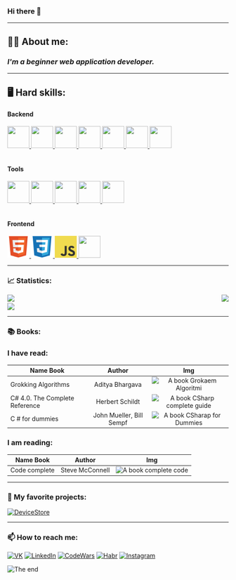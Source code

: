 ### Hi there 👋
---

## 🚶🏻 About me:

### _I'm a beginner web application developer._

---

## 🖥 Hard skills:
<div>
	<h4>Backend</h4>
	<a href="https://en.wikipedia.org/wiki/C_Sharp_(programming_language)">
		<img src="https://cdn.worldvectorlogo.com/logos/c--4.svg" width="50" height="50"/>
	</a>
	<a href="https://en.wikipedia.org/wiki/.NET_Framework">
		<img src="https://upload.wikimedia.org/wikipedia/commons/thumb/a/a3/.NET_Logo.svg/1024px-.NET_Logo.svg.png" width="50" height="50"/>
	</a>
	<a href="https://en.wikipedia.org/wiki/.NET_Core">
		<img src="https://upload.wikimedia.org/wikipedia/commons/thumb/e/ee/.NET_Core_Logo.svg/1200px-.NET_Core_Logo.svg.png" width="50" height="50"/>
	</a>
	<a href="https://en.wikipedia.org/wiki/SQL">
		<img src="https://icon-library.com/images/sql-icon/sql-icon-8.jpg" width="50" height="50"/>
	</a>
	<a href="https://en.wikipedia.org/wiki/Microsoft_SQL_Server">
		<img src="https://img.icons8.com/color/452/microsoft-sql-server.png" width="50" height="50"/>
	</a>
	<a href="https://en.wikipedia.org/wiki/ASP.NET">
		<img src="https://pics.freeicons.io/uploads/icons/png/14621971553750220-512.png" width="50" height="50"/>
	</a>
	<a href="https://en.wikipedia.org/wiki/ASP.NET_Core">
		<img src="https://www.deltax.com/wp-content/uploads/2018/09/asp-net-core.jpg" width="50" height="50"/>
	</a>
</div>

<br>

<div>
	<h4>Tools</h4>
	<a href="https://en.wikipedia.org/wiki/Microsoft_Visual_Studio">
		<img src="https://upload.wikimedia.org/wikipedia/commons/thumb/5/59/Visual_Studio_Icon_2019.svg/1200px-Visual_Studio_Icon_2019.svg.png" width="50" height="50"/>
	</a>
	<a href="https://en.wikipedia.org/wiki/PowerShell">
		<img src="http://static1.squarespace.com/static/5b747daa9f877063095a3038/5b748b6688251bd7b1511777/5c41b0728985838c364cacd1/1547811805766/powershell_colour.png?format=1500w" width="50" height="50"/>
	</a>
	<a href="https://en.wikipedia.org/wiki/Git">
		<img src="https://upload.wikimedia.org/wikipedia/commons/thumb/3/3f/Git_icon.svg/1024px-Git_icon.svg.png" width="50" height="50"/>
	</a>
	<a href="https://en.wikipedia.org/wiki/Adobe_Photoshop">
		<img src="https://upload.wikimedia.org/wikipedia/commons/thumb/9/92/Adobe_Photoshop_CS6_icon.svg/781px-Adobe_Photoshop_CS6_icon.svg.png" width="50" height="50"/>
	</a>
	<a href="https://en.wikipedia.org/wiki/Sublime_Text">
		<img src="https://i.imgur.com/AGmyyOX.png" width="50" height="50"/>
	</a>
</div>
	
<br>

<div>
	<h4>Frontend</h4>
	<a href="https://en.wikipedia.org/wiki/HTML">
		<img src="https://raw.githubusercontent.com/devicons/devicon/master/icons/html5/html5-original.svg" width="50" height="50"/>
	</a>
	<a href="https://en.wikipedia.org/wiki/CSS">
		<img src="https://raw.githubusercontent.com/devicons/devicon/master/icons/css3/css3-original.svg" width="50" height="50"/>
	</a>
	<a href="https://en.wikipedia.org/wiki/JavaScript">
		<img src="https://raw.githubusercontent.com/voodootikigod/logo.js/master/js.png" width="50" height="50"/>
	</a>
	<a href="https://en.wikipedia.org/wiki/Bootstrap_(front-end_framework)">
		<img src="https://upload.wikimedia.org/wikipedia/commons/thumb/b/b2/Bootstrap_logo.svg/220px-Bootstrap_logo.svg.png" width="50" height="50"/>
	</a>
</div>

---

### 📈 Statistics:

<img align="right" src="https://github-readme-stats.vercel.app/api?username=KurnakovMaksim&show_icons=true&theme=chartreuse-dark" />
<img align="left" src="https://github-readme-stats.vercel.app/api/top-langs/?username=KurnakovMaksim&langs_count=10&theme=chartreuse-dark" /> <br>
<img align="center" src="https://github-profile-trophy.vercel.app/?username=KurnakovMaksim&theme=flat&no-frame=true&margin-w=30" />
 
---

### 📚 Books:

### I have read: 

| Name Book | Author | Img | 
| ------------- |:-------------:| :--: |
| Grokking Algorithms | Aditya Bhargava | <img src="https://img1.wbstatic.net/big/new/5890000/5890117-1.jpg" title="A book Grokaem Algoritmi" width="100"   />  |
| C# 4.0. The Complete Reference | Herbert Schildt | <img src="https://cdn1.ozone.ru/multimedia/1005672732.jpg" title="A book CSharp complete guide" width="100"   />  |
| C # for dummies | John Mueller, Bill Sempf | <img src="https://cdn1.ozone.ru/multimedia/1036154459.jpg" title="A book CSharap for Dummies " width="100"  />  |


### I am reading:

| Name Book | Author | Img | 
| ------------- |:-------------:| :--: |
| Code complete | Steve McConnell | <img src="https://static.my-shop.ru/product/3/165/1642017.jpg" title="A book complete code" width="100" />  |

---

### 📂 My favorite projects:

[![DeviceStore](https://github-readme-stats.vercel.app/api/pin/?username=KurnakovMaksim&repo=DeviceStore-AspNetMvc-&theme=chartreuse-dark)](https://github.com/KurnakovMaksim/DeviceStore-AspNetMvc-)

---

### 📫 How to reach me:
 
[![VK](https://img.shields.io/badge/-Vk-282828?style=for-the-badge&logo=vk)](https://vk.com/makskurnakov2003)  [![LinkedIn](https://img.shields.io/badge/-LinkedIn-282828?style=for-the-badge&logo=linkedin&logoColor=blue)](https://www.linkedin.com/in/maksim-kurnakov-130bbb1b9/) [![CodeWars](https://img.shields.io/badge/-CodeWars-282828?style=for-the-badge&logo=codewars&logoColor=red)](https://www.codewars.com/users/MaksimKurnakovv) [![Habr](https://img.shields.io/badge/-Habr-282828?style=for-the-badge&logo=habr&logoColor=7aa1bd)](https://habr.com/ru/users/maksimkurnakov/) [![Instagram](https://img.shields.io/badge/-instagram-282828?style=for-the-badge&logo=instagram&logoColor=pink)](https://www.instagram.com/maksimkurnakovv/)
  
![The end](https://raw.githubusercontent.com/BrunnerLivio/brunnerlivio/master/images/marquee.svg)
